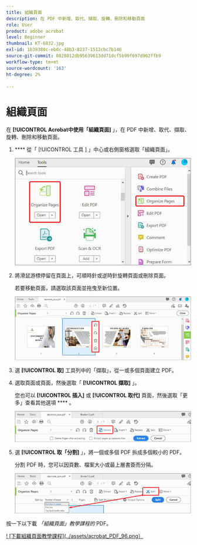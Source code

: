 ```yaml
---
title: 組織頁面
description: 在 PDF 中新增、取代、擷取、旋轉、刪除和移動頁面
role: User
product: adobe acrobat
level: Beginner
thumbnail: KT-6832.jpg
exl-id: 1b39380c-ebdc-48b3-8237-1512cbc7b146
source-git-commit: 8028012db95639613dd71dcf5b99f697d962ffb9
workflow-type: tm+mt
source-wordcount: '163'
ht-degree: 2%

---
```


# 組織頁面

在 **[!UICONTROL Acrobat中使用「組織頁面]** 」，在 PDF 中新增、取代、擷取、旋轉、刪除和移動頁面。

1. **** 從「 [!UICONTROL  工具 ] 」中心或右側窗格選取「組織頁面」。

   ![組織步驟 1](../assets/Organize_1.png)

1. 將滑鼠游標停留在頁面上，可順時針或逆時針旋轉頁面或刪除頁面。

   若要移動頁面，請選取該頁面並拖曳至新位置。

   ![組織步驟 2](../assets/Organize_2.png)

1. 選 **[!UICONTROL 取]** 工具列中的「擷取」，從一或多個頁面建立 PDF。

1. 選取頁面或頁面，然後選取「 **[!UICONTROL 擷取]** 」。

   您也可以 **[!UICONTROL 插入]** 或 **[!UICONTROL 取代]** 頁面，然後選取「更多」查看其他選項 **** 。

   ![組織步驟 4](../assets/Organize_3.png)

1. 選 **[!UICONTROL 取「分割]** 」，將一個或多個 PDF 拆成多個較小的 PDF。

   分割 PDF 時，您可以因頁數、檔案大小或最上層書簽而分隔。

   ![掃描步驟 5](../assets/Organize_4.png)

按一下以下載 *「組織頁面」教學課程的* PDF。

[! [下載組織頁面教學課程](../assets/acrobat_PDF_96.png）](../assets/AcrobatDCOrganize.pdf)
